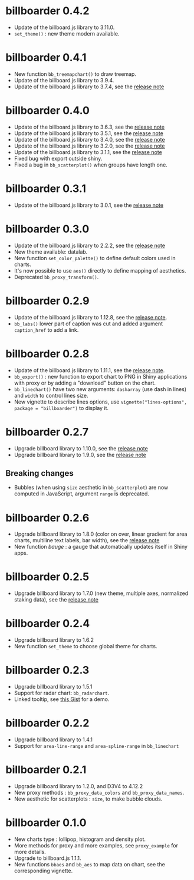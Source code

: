 billboarder 0.4.2
==================

* Update of the billboard.js library to 3.11.0.
* `set_theme()` : new theme modern available.



billboarder 0.4.1
==================

* New function `bb_treemapchart()` to draw treemap.
* Update of the billboard.js library to 3.9.4.
* Update of the billboard.js library to 3.7.4, see the [release note](https://netil.medium.com/billboard-js-3-7-release-new-treemap-type-support-de9c8e887de1)



billboarder 0.4.0
==================

* Update of the billboard.js library to 3.6.3, see the [release note](https://netil.medium.com/billboard-js-3-6-release-official-react-wrapper-new-enhancements-2dbf1ffc4d1c)
* Update of the billboard.js library to 3.5.1, see the [release note](https://netil.medium.com/billboard-js-3-5-release-new-boost-options-7c951e576076)
* Update of the billboard.js library to 3.4.0, see the [release note](https://netil.medium.com/billboard-js-3-4-release-new-polar-chart-83d604c8706c)
* Update of the billboard.js library to 3.2.0, see the [release note](https://netil.medium.com/billboard-js-3-2-release-sparkline-tableview-plugins-more-32217ddc869a)
* Update of the billboard.js library to 3.1.1, see the [release note](https://netil.medium.com/billboard-js-3-1-release-subchart-data-loading-enhancements-e98be5eebdcb)
* Fixed bug with export outside shiny.
* Fixed a bug in `bb_scatterplot()` when groups have length one.



billboarder 0.3.1
==================

* Update of the billboard.js library to 3.0.1, see the [release note](https://netil.medium.com/billboard-js-3-0-release-d3-js-v6-support-new-candlestick-type-9bd74af6a753)



billboarder 0.3.0
==================

* Update of the billboard.js library to 2.2.2, see the [release note](https://netil.medium.com/billboard-js-2-2-0-release-gauge-enhancements-pie-outerradius-more-407118914fbc)
* New theme available: datalab.
* New function `set_color_palette()` to define default colors used in charts.
* It's now possible to use `aes()` directly to define mapping of aesthetics.
* Deprecated `bb_proxy_transform()`.



billboarder 0.2.9
==================

* Update of the billboard.js library to 1.12.8, see the [release note](https://netil.medium.com/billboard-js-692f4db55b0b).
* `bb_labs()` lower part of caption was cut and added argument `caption_href` to add a link.



billboarder 0.2.8
==================

* Update of the billboard.js library to 1.11.1, see the [release note](https://netil.medium.com/billboard-js-1-11-0-release-lazy-render-new-textoverlap-plugin-more-831e33efcbe5).
* `bb_export()` : new function to export chart to PNG in Shiny applications with proxy or by adding a "download" button on the chart.
* `bb_linechart()` have two new arguments: `dasharray` (use dash in lines) and `width` to control lines size.
* New vignette to describe lines options, use `vignette("lines-options", package = "billboarder")` to display it.



billboarder 0.2.7
==================

* Upgrade billboard library to 1.10.0, see the [release note](https://netil.medium.com/billboard-js-1-10-release-bubble-dimension-axis-culling-more-132d343a46cc)
* Upgrade billboard library to 1.9.0, see the [release note](https://netil.medium.com/billboard-js-1-9-release-introducing-plugins-more-636ada3a7881)

## Breaking changes

* Bubbles (when using `size` aesthetic in `bb_scatterplot`) are now computed in JavaScript, argument `range` is deprecated.



billboarder 0.2.6
==================

* Upgrade billboard library to 1.8.0 (color on over, linear gradient for area charts, multiline text labels, bar width), see the [release note](https://netil.medium.com/billboard-js-1-8-0-released-today-3ed432f2d9d4)
* New function *bauge* : a gauge that automatically updates itself in Shiny apps.


billboarder 0.2.5
==================

* Upgrade billboard library to 1.7.0 (new theme, multiple axes, normalized staking data), see the [release note](https://netil.medium.com/billboard-js-1-7-0-release-4944a2eb59fe)



billboarder 0.2.4
==================

* Upgrade billboard library to 1.6.2
* New function `set_theme` to choose global theme for charts.



billboarder 0.2.3
==================

* Upgrade billboard library to 1.5.1
* Support for radar chart: `bb_radarchart`.
* Linked tooltip, see [this Gist](https://gist.github.com/pvictor/49fdb05d362acca8d6b94d69345a5046) for a demo.



billboarder 0.2.2
==================

* Upgrade billboard library to 1.4.1
* Support for `area-line-range` and `area-spline-range` in `bb_linechart`



billboarder 0.2.1
==================

* Upgrade billboard library to 1.2.0, and D3V4 to 4.12.2
* New proxy methods : `bb_proxy_data_colors` and `bb_proxy_data_names`.
* New aesthetic for scatterplots : `size`, to make bubble clouds.



billboarder 0.1.0
==================

* New charts type : lollipop, histogram and density plot.
* More methods for proxy and more examples, see `proxy_example` for more details.
* Upgrade to billboard.js 1.1.1.
* New functions `bbaes` and `bb_aes` to map data on chart, see the corresponding vignette.
